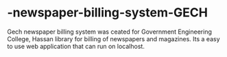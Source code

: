 # -newspaper-billing-system-GECH
Gech newspaper billing system was ceated for Government Engineering College, Hassan library for billing of newspapers and magazines.
Its a easy to use web application that can run on localhost.
